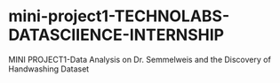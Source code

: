 # mini-project1-TECHNOLABS-DATASCIIENCE-INTERNSHIP
MINI PROJECT1-Data Analysis on Dr. Semmelweis and the Discovery of Handwashing Dataset
